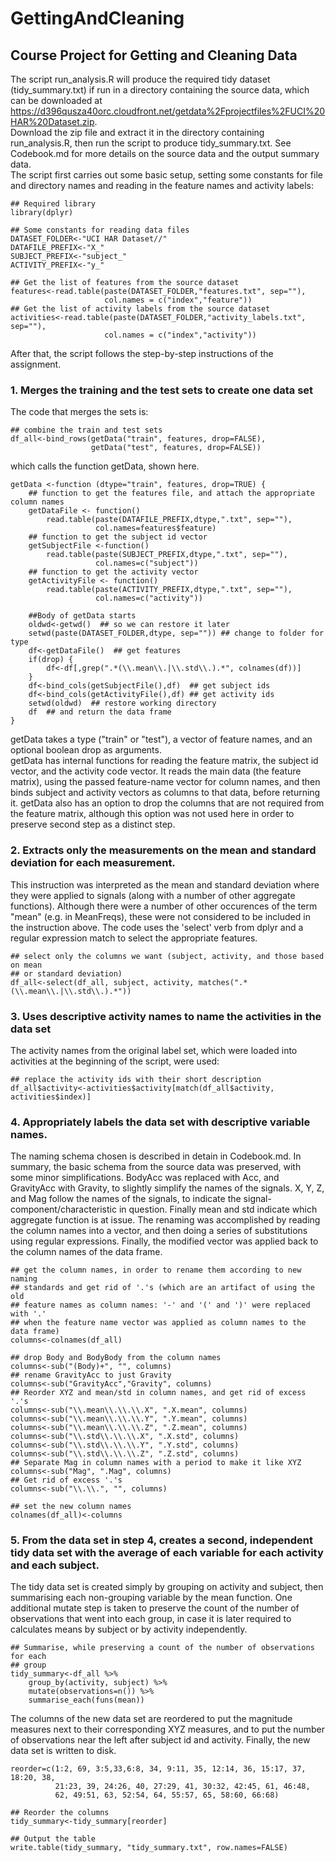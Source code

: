 # GettingAndCleaning
## Course Project for Getting and Cleaning Data

The script run\_analysis.R will produce the required tidy dataset (tidy\_summary.txt) if run in a directory containing the source data, which can be downloaded at https://d396qusza40orc.cloudfront.net/getdata%2Fprojectfiles%2FUCI%20HAR%20Dataset.zip.  
Download the zip file and extract it in the directory containing run\_analysis.R, then run the script to produce tidy\_summary.txt.  See Codebook.md for more details on the source data and the output summary data.  
The script first carries out some basic setup, setting some constants for file and directory names and reading in the feature names and activity labels:
```
## Required library
library(dplyr)

## Some constants for reading data files
DATASET_FOLDER<-"UCI HAR Dataset//"
DATAFILE_PREFIX<-"X_"
SUBJECT_PREFIX<-"subject_"
ACTIVITY_PREFIX<-"y_"

## Get the list of features from the source dataset
features<-read.table(paste(DATASET_FOLDER,"features.txt", sep=""),
                     col.names = c("index","feature"))
## Get the list of activity labels from the source dataset
activities<-read.table(paste(DATASET_FOLDER,"activity_labels.txt", sep=""),
                     col.names = c("index","activity"))
```
After that, the script follows the step-by-step instructions of the assignment.  

### 1. Merges the training and the test sets to create one data set
The code that merges the sets is:
```
## combine the train and test sets
df_all<-bind_rows(getData("train", features, drop=FALSE), 
                  getData("test", features, drop=FALSE))
```
which calls the function getData, shown here.
```
getData <-function (dtype="train", features, drop=TRUE) {
    ## function to get the features file, and attach the appropriate column names
    getDataFile <- function() 
        read.table(paste(DATAFILE_PREFIX,dtype,".txt", sep=""), 
                   col.names=features$feature)
    ## function to get the subject id vector
    getSubjectFile <-function() 
        read.table(paste(SUBJECT_PREFIX,dtype,".txt", sep=""), 
                   col.names=c("subject"))
    ## function to get the activity vector
    getActivityFile <- function() 
        read.table(paste(ACTIVITY_PREFIX,dtype,".txt", sep=""), 
                   col.names=c("activity"))
    
    ##Body of getData starts
    oldwd<-getwd()  ## so we can restore it later
    setwd(paste(DATASET_FOLDER,dtype, sep="")) ## change to folder for type
    df<-getDataFile()  ## get features
    if(drop) {
        df<-df[,grep(".*(\\.mean\\.|\\.std\\.).*", colnames(df))]
    }
    df<-bind_cols(getSubjectFile(),df)  ## get subject ids
    df<-bind_cols(getActivityFile(),df) ## get activity ids
    setwd(oldwd)  ## restore working directory
    df  ## and return the data frame
}
```
getData takes a type ("train" or "test"), a vector of feature names, and an optional boolean drop as arguments.  
getData has internal functions for reading the feature matrix, the subject id vector, and the activity code vector.  It reads the main data (the feature matrix), using the passed feature-name vector for column names, and then binds subject and activity vectors as columns to that data, before returning it.  getData also has an option to drop the columns that are not required from the feature matrix, although this option was not used here in order to preserve second step as a distinct step.

### 2. Extracts only the measurements on the mean and standard deviation for each measurement. 

This instruction was interpreted as the mean and standard deviation where they were applied to signals (along with a number of other aggregate functions).  Although there were a number of other occurences of the term "mean" (e.g. in MeanFreqs), these were not considered to be included in the instruction above.
The code uses the 'select' verb from dplyr and a regular expression match to select the appropriate features.
```
## select only the columns we want (subject, activity, and those based on mean 
## or standard deviation)
df_all<-select(df_all, subject, activity, matches(".*(\\.mean\\.|\\.std\\.).*"))
```

### 3. Uses descriptive activity names to name the activities in the data set

The activity names from the original label set, which were loaded into activities at the beginning of the script, were used:

```
## replace the activity ids with their short description
df_all$activity<-activities$activity[match(df_all$activity, activities$index)]
```

### 4. Appropriately labels the data set with descriptive variable names. 

The naming schema chosen is described in detain in Codebook.md.  In summary, the basic schema from the source data was preserved, with some minor simplifications.  BodyAcc was replaced with Acc, and GravityAcc with Gravity, to slightly simplify the names of the signals.  X, Y, Z, and Mag follow the names of the signals, to indicate the signal-component/characteristic in question.  Finally mean and std indicate which aggregate function is at issue.
The renaming was accomplished by reading the column names into a vector, and then doing a series of substitutions using regular expressions. Finally, the modified vector was applied back to the column names of the data frame.
```
## get the column names, in order to rename them according to new naming 
## standards and get rid of '.'s (which are an artifact of using the old 
## feature names as column names: '-' and '(' and ')' were replaced with '.'
## when the feature name vector was applied as column names to the data frame)
columns<-colnames(df_all)

## drop Body and BodyBody from the column names
columns<-sub("(Body)+", "", columns)
## rename GravityAcc to just Gravity
columns<-sub("GravityAcc","Gravity", columns)
## Reorder XYZ and mean/std in column names, and get rid of excess '.'s
columns<-sub("\\.mean\\.\\.\\.X", ".X.mean", columns)
columns<-sub("\\.mean\\.\\.\\.Y", ".Y.mean", columns)
columns<-sub("\\.mean\\.\\.\\.Z", ".Z.mean", columns)
columns<-sub("\\.std\\.\\.\\.X", ".X.std", columns)
columns<-sub("\\.std\\.\\.\\.Y", ".Y.std", columns)
columns<-sub("\\.std\\.\\.\\.Z", ".Z.std", columns)
## Separate Mag in column names with a period to make it like XYZ
columns<-sub("Mag", ".Mag", columns)
## Get rid of excess '.'s
columns<-sub("\\.\\.", "", columns)

## set the new column names
colnames(df_all)<-columns
```

### 5. From the data set in step 4, creates a second, independent tidy data set with the average of each variable for each activity and each subject.

The tidy data set is created simply by grouping on activity and subject, then summarising each non-grouping variable by the mean function.  One additional mutate step is taken to preserve the count of the number of observations that went into each group, in case it is later required to calculates means by subject or by activity independently.
```
## Summarise, while preserving a count of the number of observations for each
## group
tidy_summary<-df_all %>%
    group_by(activity, subject) %>%
    mutate(observations=n()) %>%
    summarise_each(funs(mean))
```
The columns of the new data set are reordered to put the magnitude measures next to their corresponding XYZ measures, and to put the number of observations near the left after subject id and activity.
Finally, the new data set is written to disk.

```
reorder=c(1:2, 69, 3:5,33,6:8, 34, 9:11, 35, 12:14, 36, 15:17, 37, 18:20, 38, 
          21:23, 39, 24:26, 40, 27:29, 41, 30:32, 42:45, 61, 46:48, 
          62, 49:51, 63, 52:54, 64, 55:57, 65, 58:60, 66:68)

## Reorder the columns
tidy_summary<-tidy_summary[reorder]

## Output the table
write.table(tidy_summary, "tidy_summary.txt", row.names=FALSE)
```